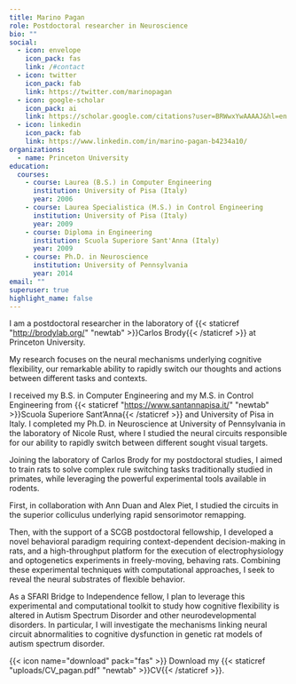 ```yaml
---
title: Marino Pagan
role: Postdoctoral researcher in Neuroscience
bio: ""
social:
  - icon: envelope
    icon_pack: fas
    link: /#contact
  - icon: twitter
    icon_pack: fab
    link: https://twitter.com/marinopagan
  - icon: google-scholar
    icon_pack: ai
    link: https://scholar.google.com/citations?user=BRWwxYwAAAAJ&hl=en
  - icon: linkedin
    icon_pack: fab
    link: https://www.linkedin.com/in/marino-pagan-b4234a10/
organizations:
  - name: Princeton University
education:
  courses:
    - course: Laurea (B.S.) in Computer Engineering
      institution: University of Pisa (Italy)
      year: 2006
    - course: Laurea Specialistica (M.S.) in Control Engineering
      institution: University of Pisa (Italy)
      year: 2009
    - course: Diploma in Engineering
      institution: Scuola Superiore Sant'Anna (Italy)
      year: 2009
    - course: Ph.D. in Neuroscience
      institution: University of Pennsylvania
      year: 2014
email: ""
superuser: true
highlight_name: false
---
```


I am a postdoctoral researcher in the laboratory of {{< staticref "http://brodylab.org/" "newtab" >}}Carlos Brody{{< /staticref >}} at Princeton University.

My research focuses on the neural mechanisms underlying cognitive flexibility, our remarkable ability to rapidly switch our thoughts and actions between different tasks and contexts.

I received my B.S. in Computer Engineering and my M.S. in Control Engineering from {{< staticref "https://www.santannapisa.it/" "newtab" >}}Scuola Superiore Sant’Anna{{< /staticref >}} and University of Pisa in Italy. I completed my Ph.D. in Neuroscience at University of Pennsylvania in the laboratory of Nicole Rust, where I studied the neural circuits responsible for our ability to rapidly switch between different sought visual targets.

Joining the laboratory of Carlos Brody for my postdoctoral studies, I aimed to train rats to solve complex rule switching tasks traditionally studied in primates, while leveraging the powerful experimental tools available in rodents.

First, in collaboration with Ann Duan and Alex Piet, I studied the circuits in the superior colliculus underlying rapid sensorimotor remapping.

Then, with the support of a SCGB postdoctoral fellowship, I developed a novel behavioral paradigm requiring context-dependent decision-making in rats, and a high-throughput platform for the execution of electrophysiology and optogenetics experiments in freely-moving, behaving rats. Combining these experimental techniques with computational approaches, I seek to reveal the neural substrates of flexible behavior.

As a SFARI Bridge to Independence fellow, I plan to leverage this experimental and computational toolkit to study how cognitive flexibility is altered in Autism Spectrum Disorder and other neurodevelopmental disorders. In particular, I will investigate the mechanisms linking neural circuit abnormalities to cognitive dysfunction in genetic rat models of autism spectrum disorder.


{{< icon name="download" pack="fas" >}} Download my {{< staticref "uploads/CV_pagan.pdf" "newtab" >}}CV{{< /staticref >}}.
